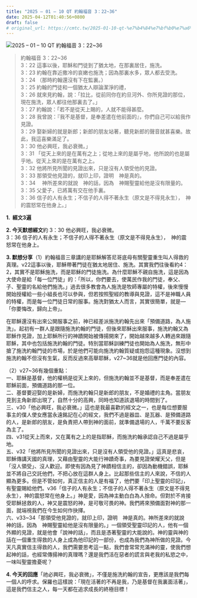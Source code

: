 ```yaml
---
title: "2025 – 01 – 10 QT 約翰福音 3：22~36"
date: 2025-04-12T01:40:56+0800
draft: false
# original_url: https://cmtc.tw/2025-01-10-qt-%e7%b4%84%e7%bf%b0%e7%a6%8f%e9%9f%b3-3%ef%bc%9a2236
---
```


![2025 – 01 – 10 QT 約翰福音 3：22\~36](/images/qt.jpg  "2025 – 01 – 10 QT 約翰福音 3：22\~36")

> 約翰福音 3：22\~36  
> 3：22 這事以後，耶穌和門徒到了猶太地，在那裏居住，施洗。  
> 3：23 約翰在靠近撒冷的哀嫩也施洗；因為那裏水多，眾人都去受洗。  
> 3：24 （那時約翰還沒有下在監裏。）  
> 3：25 約翰的門徒和一個猶太人辯論潔淨的禮，  
> 3：26 就來見約翰，說：「拉比，從前同你在約旦河外、你所見證的那位，現在施洗，眾人都往他那裏去了。」  
> 3：27 約翰說：「若不是從天上賜的，人就不能得甚麼。  
> 3：28 我曾說：『我不是基督，是奉差遣在他前面的』，你們自己可以給我作見證。  
> 3：29 娶新婦的就是新郎；新郎的朋友站著，聽見新郎的聲音就甚喜樂。故此，我這喜樂滿足了。  
> 3：30 他必興旺，我必衰微。」  
> 3：31 「從天上來的是在萬有之上；從地上來的是屬乎地，他所說的也是屬乎地。從天上來的是在萬有之上。  
> 3：32 他將所見所聞的見證出來，只是沒有人領受他的見證。  
> 3：33 那領受他見證的，就印上印，證明　神是真的。  
> 3：34 　神所差來的就說　神的話，因為　神賜聖靈給他是沒有限量的。  
> 3：35 父愛子，已將萬有交在他手裏。  
> 3：36 信子的人有永生；不信子的人得不著永生（原文是不得見永生），　神的震怒常在他身上。」

**1.  經文3遍**

**2. 今天默想經文**約 3：30 他必興旺，我必衰微。  
3：36 信子的人有永生；不信子的人得不著永生（原文是不得見永生），　神的震怒常在他身上。

**3. 默想分享**（1）約翰福音三章講的是耶穌解答尼哥底母有關聖靈重生叫人得救的真理。v22這事以後，耶穌帶著門徒在猶太地居住、施洗。其實我們往後看約4：2，其實不是耶穌施洗，而是耶穌的門徒施洗。為什麼耶穌不親自施洗，這是因為大使命是給「每一位門徒」的：「所以，你們要去，使萬民作我的門徒，奉父、子、聖靈的名給他們施洗。」過去很多教會為人施洗是牧師專屬的特權，後來慢慢開始授權給一些小組長也可以參與，但若按照聖經的教導與見證，這不是神職人員的特權，而是每一位門徒日常的服事。施洗對猶太人而言，其實很簡單，就是—「你要悔改，歸向上帝」。

在耶穌還沒有出來公開服事之前，神已經差派施洗約翰先出來「預備道路，為人施洗」。起初有一群人是跟隨施洗約翰的門徒，但後來耶穌出來服事，施洗約翰又為耶穌作見證，加上耶穌所行的神蹟開始被傳揚開來了，開始越來越多人轉過來跟隨耶穌，其中也包括施洗約翰的門徒。特別當耶穌訓練門徒也開始為人施洗，無形中搶了施洗約翰門徒的市場，於是他們可能向施洗約翰質疑或抱怨這種現象。沒想到施洗約翰不但沒有生氣，反而反過來高舉耶穌，v27\~36就是他回應門徒的內容。

（2）v27\~36有幾個重點：  
一、耶穌是基督，他的權柄是從天上來的，但施洗約翰並不是基督，而是奉差遣在耶穌前面，預備道路的那一位。  
二、基督要迎娶的是新婦，而施洗約翰只是新郎的朋友，不是婚禮的主角。當朋友見到主角新郎出現了，自然十分的高興，同時也知道該退場的時間到了。  
三、v30「他必興旺，我必衰微。」這也是我最喜歡的經文之一，也是每位想要服事主的僕人使女應當永遠銘記在心的經文，我們不過是器皿、是瓦器、是預備道路的人，是新郎的朋友，是負責把人帶到神的面前，就準備退場的人，千萬不要反客為主了。  
四、v31從天上而來，又在萬有之上的是指耶穌，而施洗約翰承認自己不過是屬乎地。  
五、v32「他將所見所聞的見證出來，只是沒有人領受他的見證。」這真是悲哀，耶穌傳講天國的真理，又藉由聖靈的大能行神蹟奇事，為要見證榮耀天父，但是「沒人領受」、沒人歡迎。即使有因為見了神蹟相信主的，卻因為動機錯誤，耶穌並不將自己交託他們，不把心放在這群人身上。比起那些信主的人來說，不信的人顯為更多。但是不管如何，真正信主的人是有福了，他們要「印上聖靈的印記」，有聖靈賜給他們。v36「信子的人有永生；不信子的人得不著永生（原文是不得見永生），神的震怒常在他身上。」神是愛，因為神主動白白為人捨命。但對於不肯接受耶穌拯救的人，神又是震怒的神，是可敬可畏的神。我們將來預備面對神的那一面，就端視我們在今生如何作抉擇。  
六、v33\~34「那領受他見證的，就印上印，證明　神是真的。神所差來的就說　神的話，因為　神賜聖靈給他是沒有限量的。」一個領受聖靈印記的人，他有一個外顯的見證，就是他會「說神的話」，而且是憑著聖靈的大能說的。神的靈與神的話在一個重生得救的人身上成為他印記的一部份，也成為我們為神所做的見證。今天凡真實信主得救的人，我們需要思考這一點，我們會常常充滿神的靈，使我們想起神的話，也經常傳揚神的真理嗎？還是我們活在惡者的謊言與老我的私慾之中，一味叫聖靈擔憂呢？

**4. 今天的回應**「祂必興旺，我必衰微」，不僅是施洗約翰的宣告，更應該是我們每一個人的呼求。保羅也這樣說：「現在活著的不再是我，乃是基督在我裏面活著」，這是我們信主之人，每一天都在追求成長的終極目標！